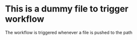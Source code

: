 # This is a dummy file to trigger workflow
The workflow is triggered whenever a file is pushed to the path

